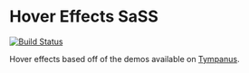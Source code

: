 Hover Effects SaSS
==================

[![Build Status](https://travis-ci.org/idmontie/hover-effects.svg)](https://travis-ci.org/idmontie/hover-effects)

Hover effects based off of the demos available on [Tympanus](http://tympanus.net/Development/HoverEffectIdeas/).